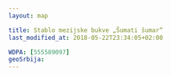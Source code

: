 ```yaml
---
layout: map

title: Stablo mezijske bukve „Šumati šumar“
last_modified_at: 2018-05-22T23:34:05+02:00

WDPA: [555589097]
geoSrbija:
---
```

